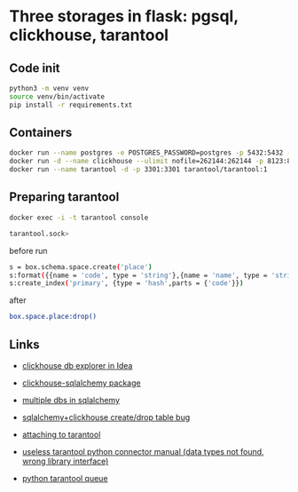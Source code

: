 # Three storages in flask: pgsql, clickhouse, tarantool

## Code init
```bash
python3 -m venv venv
source venv/bin/activate
pip install -r requirements.txt
```
## Containers
```bash
docker run --name postgres -e POSTGRES_PASSWORD=postgres -p 5432:5432 -d postgres
docker run -d --name clickhouse --ulimit nofile=262144:262144 -p 8123:8123 yandex/clickhouse-server
docker run --name tarantool -d -p 3301:3301 tarantool/tarantool:1
```

## Preparing tarantool
```bash
docker exec -i -t tarantool console

tarantool.sock>
```
before run
```bash
s = box.schema.space.create('place')
s:format({{name = 'code', type = 'string'},{name = 'name', type = 'string'}})
s:create_index('primary', {type = 'hash',parts = {'code'}})
```
after
```bash
box.space.place:drop()
```

## Links
- [clickhouse db explorer in Idea](https://blog.magazov.com/clickhouse-intellij-idea/) 

- [clickhouse-sqlalchemy package](https://github.com/xzkostyan/clickhouse-sqlalchemy) 

- [multiple dbs in sqlalchemy](https://flask-appbuilder.readthedocs.io/en/latest/multipledbs.html) 

- [sqlalchemy+clickhouse create/drop table bug](https://github.com/xzkostyan/clickhouse-sqlalchemy/issues/22)
  
- [attaching to tarantool](https://www.tarantool.io/ru/doc/2.1/book/getting_started/using_docker/#attaching-to-tarantool)

- [useless tarantool python connector manual (data types not found, wrong library interface)](https://tarantool-python.readthedocs.io/en/latest/quick-start.en.html)

- [python tarantool queue](https://github.com/tarantool/queue-python)